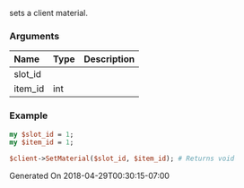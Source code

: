 sets a client material.
### Arguments
**Name**|**Type**|**Description**
:---|:---|:---
slot_id||
item_id|int|

### Example

```perl
my $slot_id = 1;
my $item_id = 1;

$client->SetMaterial($slot_id, $item_id); # Returns void
```


Generated On 2018-04-29T00:30:15-07:00